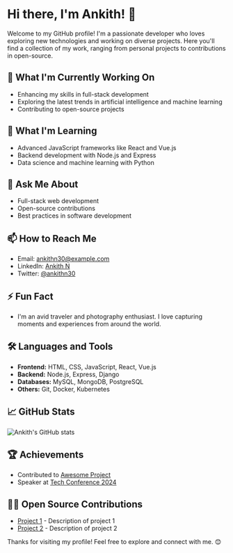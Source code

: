 # Hi there, I'm Ankith! 👋

Welcome to my GitHub profile! I'm a passionate developer who loves exploring new technologies and working on diverse projects. Here you'll find a collection of my work, ranging from personal projects to contributions in open-source.

## 🔭 What I'm Currently Working On
- Enhancing my skills in full-stack development
- Exploring the latest trends in artificial intelligence and machine learning
- Contributing to open-source projects

## 🌱 What I'm Learning
- Advanced JavaScript frameworks like React and Vue.js
- Backend development with Node.js and Express
- Data science and machine learning with Python

## 💬 Ask Me About
- Full-stack web development
- Open-source contributions
- Best practices in software development

## 📫 How to Reach Me
- Email: ankithn30@example.com
- LinkedIn: [Ankith N](https://www.linkedin.com/in/ankithn30/)
- Twitter: [@ankithn30](https://twitter.com/ankithn30)

## ⚡ Fun Fact
- I'm an avid traveler and photography enthusiast. I love capturing moments and experiences from around the world.

## 🛠️ Languages and Tools
- **Frontend:** HTML, CSS, JavaScript, React, Vue.js
- **Backend:** Node.js, Express, Django
- **Databases:** MySQL, MongoDB, PostgreSQL
- **Others:** Git, Docker, Kubernetes

## 📈 GitHub Stats
![Ankith's GitHub stats](https://github-readme-stats.vercel.app/api?username=ankithn30&show_icons=true&theme=radical)

## 🏆 Achievements
- Contributed to [Awesome Project](https://github.com/awesome-project)
- Speaker at [Tech Conference 2024](https://techconference2024.com)

## 🧑‍💻 Open Source Contributions
- [Project 1](https://github.com/ankithn30/project1) - Description of project 1
- [Project 2](https://github.com/ankithn30/project2) - Description of project 2

Thanks for visiting my profile! Feel free to explore and connect with me. 😊
